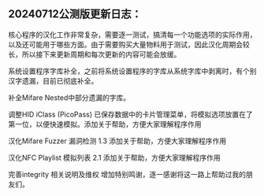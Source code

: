 20240712公测版更新日志：
-------------------------------------------------------------------------------------------

核心程序的汉化工作非常复杂，需要逐一测试，搞清每一个功能选项的实际作用，以及还可能用于哪些方面。由于需要购买大量物料用于测试，因此汉化周期会较长，所以接下来更新周期和每次更新的内容可能会放缓。

系统设置程序字库补全，之前将系统设置程序的字库从系统字库中剥离时，有个别汉字遗漏，目前已彻底补全。

补全Mifare Nested中部分遗漏的字库。

调整HID iClass (PicoPass) 已保存数据中的卡片管理菜单，将模拟选项放置在了第一位，以便快速模拟。添加关于帮助，方便大家理解程序作用

汉化Mifare Fuzzer 漏洞检测 1.3 添加关于帮助，方便大家理解程序作用

汉化NFC Playlist 模拟列表 2.1 添加关于帮助，方便大家理解程序作用

完善integrity 相关说明及维权 增加特别鸣谢，逐一感谢将这一路上帮助过我的朋友们。
